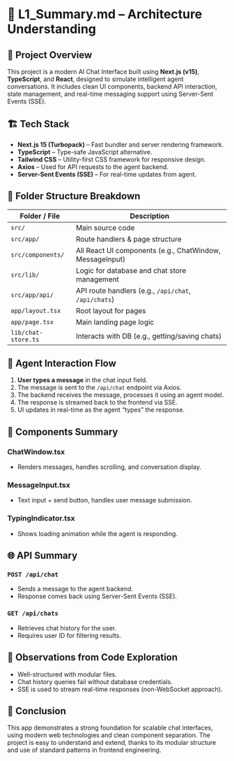 # 📄 L1_Summary.md – Architecture Understanding

## 🧠 Project Overview
This project is a modern AI Chat Interface built using **Next.js (v15)**, **TypeScript**, and **React**, designed to simulate intelligent agent conversations. It includes clean UI components, backend API interaction, state management, and real-time messaging support using Server-Sent Events (SSE).

## 🏗️ Tech Stack
- **Next.js 15 (Turbopack)** – Fast bundler and server rendering framework.
- **TypeScript** – Type-safe JavaScript alternative.
- **Tailwind CSS** – Utility-first CSS framework for responsive design.
- **Axios** – Used for API requests to the agent backend.
- **Server-Sent Events (SSE)** – For real-time updates from agent.

## 📁 Folder Structure Breakdown

| Folder / File | Description |
|---------------|-------------|
| `src/` | Main source code |
| `src/app/` | Route handlers & page structure |
| `src/components/` | All React UI components (e.g., ChatWindow, MessageInput) |
| `src/lib/` | Logic for database and chat store management |
| `src/app/api/` | API route handlers (e.g., `/api/chat`, `/api/chats`) |
| `app/layout.tsx` | Root layout for pages |
| `app/page.tsx` | Main landing page logic |
| `lib/chat-store.ts` | Interacts with DB (e.g., getting/saving chats) |

## 🔁 Agent Interaction Flow

1. **User types a message** in the chat input field.
2. The message is sent to the `/api/chat` endpoint via Axios.
3. The backend receives the message, processes it using an agent model.
4. The response is streamed back to the frontend via SSE.
5. UI updates in real-time as the agent “types” the response.

## 🧱 Components Summary

### ChatWindow.tsx
- Renders messages, handles scrolling, and conversation display.

### MessageInput.tsx
- Text input + send button, handles user message submission.

### TypingIndicator.tsx
- Shows loading animation while the agent is responding.

## 🌐 API Summary

### `POST /api/chat`
- Sends a message to the agent backend.
- Response comes back using Server-Sent Events (SSE).

### `GET /api/chats`
- Retrieves chat history for the user.
- Requires user ID for filtering results.

## 🧪 Observations from Code Exploration

- Well-structured with modular files.
- Chat history queries fail without database credentials.
- SSE is used to stream real-time responses (non-WebSocket approach).

## 📝 Conclusion

This app demonstrates a strong foundation for scalable chat interfaces, using modern web technologies and clean component separation. The project is easy to understand and extend, thanks to its modular structure and use of standard patterns in frontend engineering.